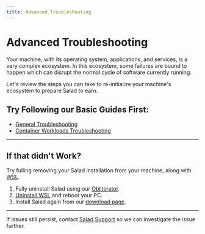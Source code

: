 ```yaml
---
title: Advanced Troubleshooting
---
```


# Advanced Troubleshooting

Your machine, with its operating system, applications, and services, is a very complex ecosystem. In this ecosystem,
some failures are bound to happen which can disrupt the normal cycle of software currently running.

Let's review the steps you can take to re-initialize your machine's ecosystem to prepare Salad to earn.

## Try Following our Basic Guides First:

- [General Troubleshooting](https://support.salad.com/article/221-general-troubleshooting-tips)
- [Container Workloads Troubleshooting](https://support.salad.com/article/346-container-workloads-troubleshooting)

---

## If that didn't Work?

Try fulling removing your Salad installation from your machine, along with
[WSL](https://support.salad.com/article/265-what-is-wsl).

1. Fully uninstall Salad using our
   [Obliterator](https://drive.google.com/file/d/1KprjK8zmlT4hEWcQTthTlYoR_bkt_cs1/view?usp=sharing).
2. [Uninstall WSL](https://itsfoss.com/uninstall-wsl/) and reboot your PC.
3. Install Salad again from our [download page](https://salad.com/download).

---

If issues still persist, contact [Salad Support](https://support.salad.com/article/216-how-to-create-a-support-ticket)
so we can investigate the issue further.

